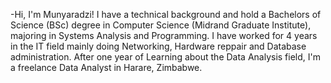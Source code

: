 -Hi, I'm Munyaradzi! I have a technical background and hold a Bachelors of Science (BSc) degree in Computer Science (Midrand Graduate Institute), majoring in Systems Analysis and Programming. I have worked for 4 years in the IT field mainly doing Networking, Hardware reppair and Database administration. After one year of Learning about the Data Analysis field, I'm a freelance Data Analyst in Harare, Zimbabwe.
